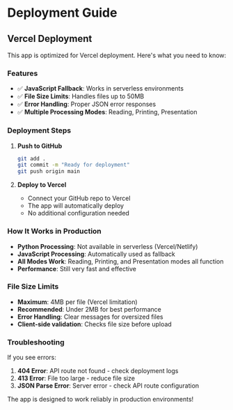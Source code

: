 # Deployment Guide

## Vercel Deployment

This app is optimized for Vercel deployment. Here's what you need to know:

### Features
- ✅ **JavaScript Fallback**: Works in serverless environments
- ✅ **File Size Limits**: Handles files up to 50MB
- ✅ **Error Handling**: Proper JSON error responses
- ✅ **Multiple Processing Modes**: Reading, Printing, Presentation

### Deployment Steps

1. **Push to GitHub**
   ```bash
   git add .
   git commit -m "Ready for deployment"
   git push origin main
   ```

2. **Deploy to Vercel**
   - Connect your GitHub repo to Vercel
   - The app will automatically deploy
   - No additional configuration needed

### How It Works in Production

- **Python Processing**: Not available in serverless (Vercel/Netlify)
- **JavaScript Processing**: Automatically used as fallback
- **All Modes Work**: Reading, Printing, and Presentation modes all function
- **Performance**: Still very fast and effective

### File Size Limits

- **Maximum**: 4MB per file (Vercel limitation)
- **Recommended**: Under 2MB for best performance
- **Error Handling**: Clear messages for oversized files
- **Client-side validation**: Checks file size before upload

### Troubleshooting

If you see errors:
1. **404 Error**: API route not found - check deployment logs
2. **413 Error**: File too large - reduce file size
3. **JSON Parse Error**: Server error - check API route configuration

The app is designed to work reliably in production environments!
